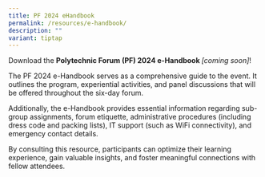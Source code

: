 ```yaml
---
title: PF 2024 eHandbook
permalink: /resources/e-handbook/
description: ""
variant: tiptap
---
```

<p>Download the <strong>Polytechnic Forum (PF) 2024 e-Handbook </strong><em>[coming soon]</em>!</p>
<p>The PF 2024 e-Handbook serves as a comprehensive guide to the event. It
outlines the program, experiential activities, and panel discussions that
will be offered throughout the six-day forum.</p>
<p>Additionally, the e-Handbook provides essential information regarding
sub-group assignments, forum etiquette, administrative procedures (including
dress code and packing lists), IT support (such as WiFi connectivity),
and emergency contact details.</p>
<p>By consulting this resource, participants can optimize their learning
experience, gain valuable insights, and foster meaningful connections with
fellow attendees.</p>